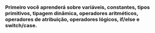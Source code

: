 ### Primeiro você aprenderá sobre variáveis, constantes, tipos primitivos, tipagem dinâmica, operadores aritméticos, operadores de atribuição, operadores lógicos, if/else e switch/case.
